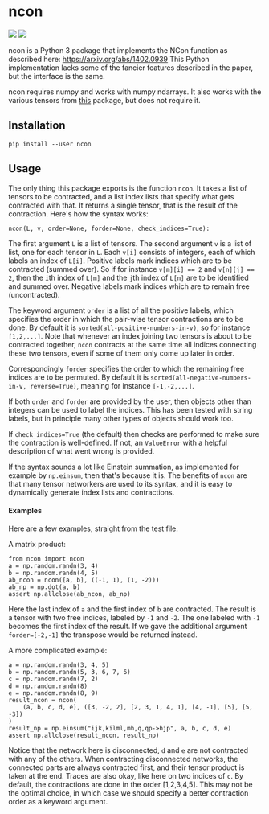 # ncon
[![][tests-workflow-img]][tests-workflow-url] [![][codecov-img]][codecov-url]

ncon is a Python 3 package that implements the NCon function as described here:
https://arxiv.org/abs/1402.0939
This Python implementation lacks some of the fancier features described in
the paper, but the interface is the same.

ncon requires numpy and works with numpy ndarrays. It also works with the
various tensors from [this](https://github.com/mhauru/abeliantensors) package,
but does not require it.

## Installation

`pip install --user ncon`

## Usage

The only thing this package exports is the function `ncon`. It takes a list of
tensors to be contracted, and a list index lists that specify what gets
contracted with that. It returns a single tensor, that is the result of the
contraction. Here's how the syntax works:
```
ncon(L, v, order=None, forder=None, check_indices=True):
```
The first argument `L` is a list of tensors.
The second argument `v` is a list of list, one for each tensor in `L`.
Each `v[i]` consists of integers, each of which labels an index of `L[i]`.
Positive labels mark indices which are to be contracted (summed over).
So if for instance `v[m][i] == 2` and `v[n][j] == 2`, then the `i`th index of
`L[m]` and the `j`th index of `L[n]` are to be identified and summed over.
Negative labels mark indices which are to remain free (uncontracted).

The keyword argument `order` is a list of all the positive labels, which
specifies the order in which the pair-wise tensor contractions are to be done.
By default it is `sorted(all-positive-numbers-in-v)`, so for instance
`[1,2,...]`. Note that whenever an index joining two tensors is about to be
contracted together, `ncon` contracts at the same time all indices connecting
these two tensors, even if some of them only come up later in order.

Correspondingly `forder` specifies the order to which the remaining free
indices are to be permuted. By default it is
`sorted(all-negative-numbers-in-v, reverse=True)`,
meaning for instance `[-1,-2,...]`.

If both `order` and `forder` are provided by the user, then objects other than
integers can be used to label the indices. This has been tested with string
labels, but in principle many other types of objects should work too.

If `check_indices=True` (the default) then checks are performed to make sure
the contraction is well-defined. If not, an `ValueError` with a helpful
description of what went wrong is provided.

If the syntax sounds a lot like Einstein summation, as implemented for example
by `np.einsum`, then that's because it is. The benefits of `ncon` are that many
tensor networkers are used to its syntax, and it is easy to dynamically
generate index lists and contractions.

#### Examples

Here are a few examples, straight from the test file.

A matrix product:
```
from ncon import ncon
a = np.random.randn(3, 4)
b = np.random.randn(4, 5)
ab_ncon = ncon([a, b], ((-1, 1), (1, -2)))
ab_np = np.dot(a, b)
assert np.allclose(ab_ncon, ab_np)
```
Here the last index of `a` and the first index of `b` are contracted.
The result is a tensor with two free indices, labeled by `-1` and `-2`.
The one labeled with `-1` becomes the first index of the result. If we gave the
additional argument `forder=[-2,-1]` the transpose would be returned instead.

A more complicated example:
```
a = np.random.randn(3, 4, 5)
b = np.random.randn(5, 3, 6, 7, 6)
c = np.random.randn(7, 2)
d = np.random.randn(8)
e = np.random.randn(8, 9)
result_ncon = ncon(
    (a, b, c, d, e), ([3, -2, 2], [2, 3, 1, 4, 1], [4, -1], [5], [5, -3])
)
result_np = np.einsum("ijk,kilml,mh,q,qp->hjp", a, b, c, d, e)
assert np.allclose(result_ncon, result_np)
```
Notice that the network here is disconnected, `d` and `e` are not contracted
with any of the others. When contracting disconnected networks, the connected
parts are always contracted first, and their tensor product is taken at the
end. Traces are also okay, like here on two indices of `c`. By default, the
contractions are done in the order [1,2,3,4,5]. This may not be the optimal
choice, in which case we should specify a better contraction order as a keyword
argument.

[tests-workflow-img]: https://github.com/mhauru/ncon/actions/workflows/tests-and-coverage.yaml/badge.svg
[tests-workflow-url]: https://github.com/mhauru/ncon/actions/workflows/tests-and-coverage.yaml
[codecov-img]: https://codecov.io/gh/mhauru/ncon/branch/master/graph/badge.svg
[codecov-url]: https://codecov.io/gh/mhauru/ncon

